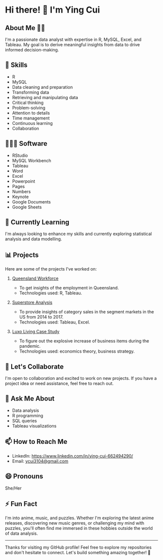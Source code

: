 # Hi there! 👋 I'm Ying Cui

## About Me 👩🏻
I'm a passionate data analyst with expertise in R, MySQL, Excel, and Tableau. My goal is to derive meaningful insights from data to drive informed decision-making.

## 🔧 Skills
- R
- MySQL
- Data cleaning and preparation
- Transforming data
- Retrieving and manipulating data
- Critical thinking
- Problem-solving
- Attention to details
- Time management
- Continuous learning
- Collaboration

## 👩🏻‍💻 Software
- RStudio
- MySQL Workbench
- Tableau
- Word
- Excel
- Powerpoint
- Pages
- Numbers
- Keynote
- Google Documents
- Google Sheets

## 🌱 Currently Learning
I'm always looking to enhance my skills and currently exploring statistical analysis and data modelling.

## 📊 Projects
Here are some of the projects I've worked on:
1. [Queensland Workforce](https://public.tableau.com/app/profile/ying.cui7051/viz/Queenslandworkforce/Dashboard1)
   - To get insights of the employment in Queensland.
   - Technologies used: R, Tableau.

2. [Superstore Analysis](https://public.tableau.com/app/profile/ying.cui7051/viz/SuperstoreAnalysis_17071117781700/Dashboard1)
   - To provide insights of category sales in the segment markets in the US from 2014 to 2017.
   - Technologies used: Tableau, Excel.

3. [Luxo Living Case Study](https://drive.google.com/file/d/1hpaZNMYVFm9ZTSGXuj-kKy9VyERf-pxn/view?usp=sharing)
   - To figure out the explosive increase of business items during the pandemic.
   - Technologies used: economics theory, business strategy.

## 🤝 Let's Collaborate
I'm open to collaboration and excited to work on new projects. If you have a project idea or need assistance, feel free to reach out.

## 💬 Ask Me About
- Data analysis
- R programming
- SQL queries
- Tableau visualizations

## 📫 How to Reach Me
- LinkedIn: https://www.linkedin.com/in/ying-cui-662494290/
- Email: ycui3104@gmail.com

## 😄 Pronouns
She/Her

## ⚡ Fun Fact
I'm into anime, music, and puzzles. Whether I'm exploring the latest anime releases, discovering new music genres, or challenging my mind with puzzles, you'll often find me immersed in these hobbies outside the world of data analysis.

---

Thanks for visiting my GitHub profile! Feel free to explore my repositories and don't hesitate to connect. Let's build something amazing together! 🚀
